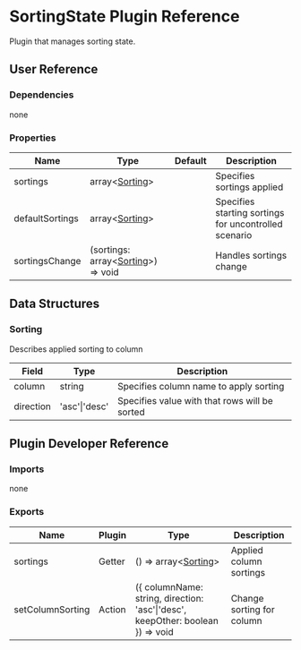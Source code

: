 # SortingState Plugin Reference

Plugin that manages sorting state.

## User Reference

### Dependencies

none

### Properties

Name | Type | Default | Description
-----|------|---------|------------
sortings | array&lt;[Sorting](#sorting)&gt; | | Specifies sortings applied
defaultSortings | array&lt;[Sorting](#sorting)&gt; | | Specifies starting sortings for uncontrolled scenario
sortingsChange | (sortings: array&lt;[Sorting](#sorting)&gt;) => void | | Handles sortings change

## Data Structures

### Sorting

Describes applied sorting to column

Field | Type | Description
------|------|------------
column | string | Specifies column name to apply sorting
direction | 'asc'&#124;'desc' | Specifies value with that rows will be sorted

## Plugin Developer Reference

### Imports

none

### Exports

Name | Plugin | Type | Description
-----|--------|------|------------
sortings | Getter | () => array&lt;[Sorting](#sorting)&gt; | Applied column sortings
setColumnSorting | Action | ({ columnName: string, direction: 'asc'&#124;'desc', keepOther: boolean }) => void | Change sorting for column

